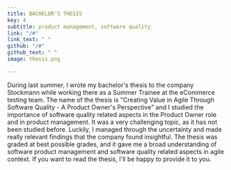 ```yaml
---
title: BACHELOR'S THESIS
key: 4
subtitle: product management, software quality
link: "/#"
link_text: " "
github: "/#"
github_text: " "
image: thesis.png

---
```


During last summer, I wrote my bachelor's thesis to the company Stockmann while working there as a Summer Trainee at the eCommerce testing team. The name of the thesis is "Creating Value in Agile Through Software Quality - A Product Owner's Perspective" and I studied the importance of software quality related aspects in the Product Owner role and in product management. It was a very challenging topic, as it has not been studied before. Luckily, I managed through the uncertainty and made really relevant findings that the company found insightful. The thesis was graded at best possible grades, and it gave me a broad understanding of software product management and software quality related aspects in agile context. If you want to read the thesis, I'll be happy to provide it to you.